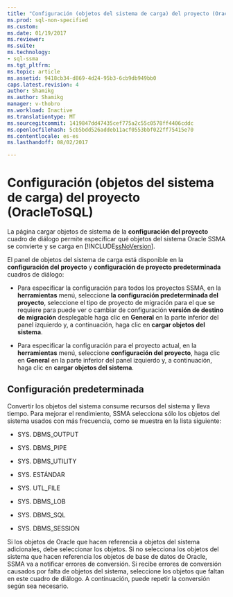 ```yaml
---
title: "Configuración (objetos del sistema de carga) del proyecto (OracleToSQL) | Documentos de Microsoft"
ms.prod: sql-non-specified
ms.custom: 
ms.date: 01/19/2017
ms.reviewer: 
ms.suite: 
ms.technology:
- sql-ssma
ms.tgt_pltfrm: 
ms.topic: article
ms.assetid: 9418cb34-d869-4d24-95b3-6cb9db949bb0
caps.latest.revision: 4
author: Shamikg
ms.author: Shamikg
manager: v-thobro
ms.workload: Inactive
ms.translationtype: MT
ms.sourcegitcommit: 1419847dd47435cef775a2c55c0578ff4406cddc
ms.openlocfilehash: 5cb5bdd526addeb11acf0553bbf022ff75415e70
ms.contentlocale: es-es
ms.lasthandoff: 08/02/2017

---
```

# <a name="project-settingsloading-system-objects-oracletosql"></a>Configuración (objetos del sistema de carga) del proyecto (OracleToSQL)
La página cargar objetos de sistema de la **configuración del proyecto** cuadro de diálogo permite especificar qué objetos del sistema Oracle SSMA se convierte y se carga en [!INCLUDE[ssNoVersion](../../includes/ssnoversion_md.md)].  
  
El panel de objetos del sistema de carga está disponible en la **configuración del proyecto** y **configuración de proyecto predeterminada** cuadros de diálogo:  
  
-   Para especificar la configuración para todos los proyectos SSMA, en la **herramientas** menú, seleccione **la configuración predeterminada del proyecto**, seleccione el tipo de proyecto de migración para el que se requiere para puede ver o cambiar de configuración **versión de destino de migración** desplegable haga clic en **General** en la parte inferior del panel izquierdo y, a continuación, haga clic en **cargar objetos del sistema**.  
  
-   Para especificar la configuración para el proyecto actual, en la **herramientas** menú, seleccione **configuración del proyecto**, haga clic en **General** en la parte inferior del panel izquierdo y, a continuación, haga clic en **cargar objetos del sistema**.  
  
## <a name="default-settings"></a>Configuración predeterminada  
Convertir los objetos del sistema consume recursos del sistema y lleva tiempo. Para mejorar el rendimiento, SSMA selecciona sólo los objetos del sistema usados con más frecuencia, como se muestra en la lista siguiente:  
  
-   SYS. DBMS_OUTPUT  
  
-   SYS. DBMS_PIPE  
  
-   SYS. DBMS_UTILITY  
  
-   SYS. ESTÁNDAR  
  
-   SYS. UTL_FILE  
  
-   SYS. DBMS_LOB  
  
-   SYS. DBMS_SQL  
  
-   SYS. DBMS_SESSION  
  
Si los objetos de Oracle que hacen referencia a objetos del sistema adicionales, debe seleccionar los objetos. Si no selecciona los objetos del sistema que hacen referencia los objetos de base de datos de Oracle, SSMA va a notificar errores de conversión. Si recibe errores de conversión causados por falta de objetos del sistema, seleccione los objetos que faltan en este cuadro de diálogo. A continuación, puede repetir la conversión según sea necesario.  
  

